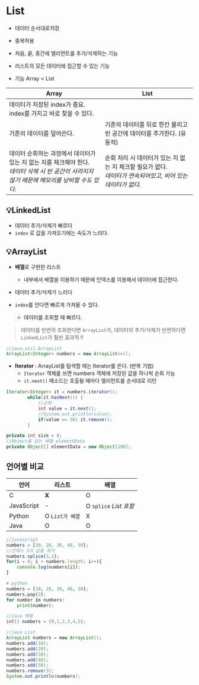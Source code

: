 # List

* 데이터 순서대로저장

* 중복허용
* 처음, 끝, 중간에 엘리먼트를 추가/삭제하는 기능
* 리스트의 모든 데이터에 접근할 수 있는 기능

* 기능 Array < List 

| Array                                                        | List                                                         |
| ------------------------------------------------------------ | ------------------------------------------------------------ |
| 데이터가 저장된 index가 중요.<br /> index를 가지고 바로 찾을 수 있다. |                                                              |
| 기존의 데이터를 덮어쓴다.                                    | 기존의 데이터를 뒤로 한칸 물리고 빈 공간에 데이터를 추가한다. (유동적) |
| 데이터 순회하는 과정에서 데이터가 있는 지 없는 지를 체크해야 한다.<br />*데이터 삭제 시 빈 공간이 사라지지 않기 때문에 메모리를 낭비할 수도 있다.* | 순회 처리 시 데이터가 있는 지 없는 지 체크할 필요가 없다.<br />*데이터가 연속되어있고, 비어 있는 데이터가 없다.* |

## :bulb:LinkedList

* 데이터 추가/삭제가 빠르다
* `index` 로 값을 가져오기에는 속도가 느리다.

## :bulb:ArrayList

* **배열**로 구현한 리스트
  * 내부에서 배열을 이용하기 때문에 인덱스를 이용해서 데이터에 접근한다.

* 데이터 추가/삭제가 느리다
* `index`를 안다면 빠르게 가져올 수 있다.
  * 데이터를 조회할 때 빠르다.

> 데이터를 빈번히 조회한다면 `ArrayList`가, 데이터의 추가/삭제가 빈번하다면 `LinkedList`가 훨씬 효과적 !!

```java
//java.util.ArrayList
ArrayList<Integer> numbers = new ArrayList<>();
```

* **Iterator** : ArrayList를 탐색할 때는 Iterator를 쓴다. (반복 기법)
  * `Iterator` 객체를 쓰면 numbers 객체에 저장된 값을 하나씩 순회 가능
  * `it.next()` 메소드는 호출될 때마다 엘리먼트를 순서대로 리턴

```java
Iterator<Integer> it = numbers.iterator();
		while(it.hasNext()) {
			//순회
			int value = it.next();
			//System.out.println(value);
			if(value == 30) it.remove();
		}
```

```java
private int size = 0;
//Object를 담는 배열 elementData
private Object[] elementData = new Object[100];
```

## 언어별 비교

| 언어       | 리스트            | 배열                    |
| ---------- | ----------------- | ----------------------- |
| C          | **X**             | O                       |
| JavaScript | -                 | O  `splice` *List 포함* |
| Python     | O   `List가 배열` | X                       |
| Java       | O                 | O                       |

```javascript
//javascript
numbers = [10, 20, 30, 40, 50];
//인덱스 3의 값을 제거
numbers.splice(3,1);
for(i = 0; i < numbers.length; i++){
    console.log(numbers[i]);
}
```

```python
# python
numbers = [10, 20, 30, 40, 50];
numbers.pop(3);
for number in numbers:
    print(number);
```

```java
//java 배열
int[] numbers = {0,1,2,3,4,5};
```

```java
//java List
ArrayList numbers = new ArrayList();
numbers.add(10);
numbers.add(20);
numbers.add(30);
numbers.add(40);
numbers.add(50);
numbers.remove(3);
System.out.println(numbers);
```

